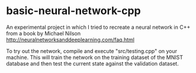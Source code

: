 # basic-neural-network-cpp

An experimental project in which I tried to recreate a neural network in C++  from a book by Michael Nilson
http://neuralnetworksanddeeplearning.com/faq.html


To try out the network, compile and execute "src/testing.cpp" on your machine. This will train the network
on the training dataset of the MNIST database and then test the current state against the validation dataset.
